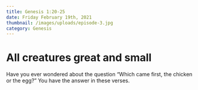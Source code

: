 ```yaml
---
title: Genesis 1:20-25
date: Friday February 19th, 2021
thumbnail: /images/uploads/episode-3.jpg
category: Genesis
---
```

# All creatures great and small

Have you ever wondered about the question “Which came first, the chicken or the egg?” You have the answer in these verses.